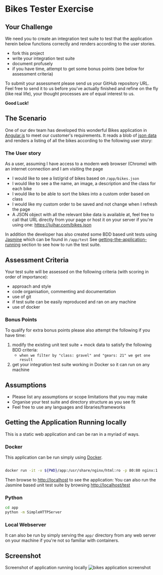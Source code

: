 # Bikes Tester Exercise

## Your Challenge

We need you to create an integration test suite to test that the application herein below functions correctly and renders according to the user stories.

- fork this project
- write your integration test suite
- document profusely
- if you have time, attempt to get some bonus points (see below for assessment criteria)

To submit your assessment please send us your GitHub repository URL. Feel free to send it to us before you've actually finished and refine on the fly (like real life), your thought processes are of equal interest to us.

**Good Luck!**

## The Scenario

One of our dev team has developed this wonderful Bikes application in [Angular.js](https://angularjs.org/) to meet our customer's requirements.
It reads a blob of [json data](app/bikes.json) and renders a listing of all the bikes according to the following user story:

### The User story

As a user, assuming I have access to a modern web browser (Chrome) with an internet connection and I am visiting the page

- I would like to see a list/grid of bikes based on `/app/bikes.json`
- I would like to see a the name, an image, a description and the class for each bike
- I would like to be able to sort the bikes into a custom order based on class
- I would like my custom order to be saved and not change when I refresh the page
- A JSON object with all the relevant bike data is available at, feel free to call that URL directly from your page or host it on your server if you're using one: https://jujhar.com/bikes.json

In addition the developer has also created some BDD based unit tests using [Jasmine](https://jasmine.github.io/) which can be found in `/app/test`
See [getting-the-application-running](https://github.com/jujhars13/test-testers#getting-the-application-running-locally) section to see how to run the test suite.

## Assessment Criteria

Your test suite will be assessed on the following criteria (with scoring in order of importance):

- approach and style
- code organisation, commenting and documentation
- use of git
- if test suite can be easily reproduced and ran on any machine
- use of docker

### Bonus Points

To qualify for extra bonus points please also attempt the following if you have time:

1. modify the existing unit test suite + mock data to satisfy the following BDD criteria:
    - `when we filter by "class: gravel" and "gears: 21" we get one result`
2. get your integration test suite working in Docker so it can run on any machine

## Assumptions

- Please list any assumptions or scope limitations that you may make
- Organise your test suite and directory structure as you see fit
- Feel free to use any languages and libraries/frameworks

## Getting the Application Running locally
This is a static web application and can be ran in a myriad of ways.
### Docker

This application can be run simply using [Docker](https://www.docker.com/).

```bash

docker run -it -v ${PWD}/app:/usr/share/nginx/html:ro -p 80:80 nginx:1.13
```

Then browse to [http://localhost]() to see the application:
You can also run the Jasmine based unit test suite by browsing [http://localhost/test]() 

### Python

```bash
cd app
python -m SimpleHTTPServer
```

### Local Webserver

It can also be run by simply serving the `app/` directory from any web server on your machine if you're not so familiar with containers.

## Screenshot

Screenshot of application running locally
![bikes application screenshot](https://raw.githubusercontent.com/jujhars13/test-testers/master/screenshot.png)